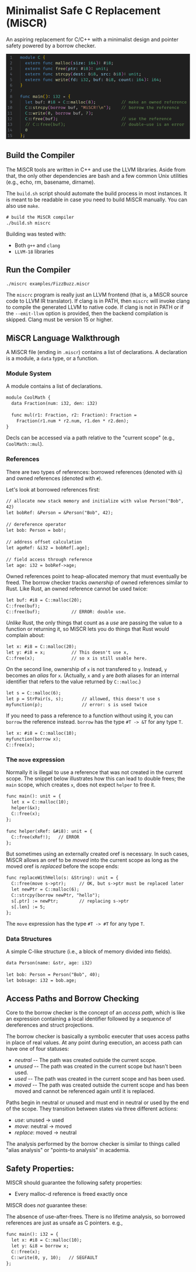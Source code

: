 # Minimalist Safe C Replacement (MiSCR)

An aspiring replacement for C/C++ with a minimalist design and pointer safety
powered by a borrow checker.

![images/miscr_example.png](images/miscr_example.png)

## Build the Compiler

The MiSCR tools are written in C++ and use the LLVM libraries. Aside from that,
the only other dependencies are bash and a few common Unix utilities (e.g.,
echo, rm, basename, dirname).

The `build.sh` script should automate the build process in most instances. It
is meant to be readable in case you need to build MiSCR manually. You can also
use `make`.

```shell
# build the MiSCR compiler
./build.sh miscrc
```

Building was tested with:
* Both `g++` and `clang`
* `LLVM-18` libraries

## Run the Compiler

```shell
./miscrc examples/FizzBuzz.miscr
```

The `miscrc` program is really just an LLVM frontend (that is, a MiSCR source
code to LLVM IR translator). If clang is in PATH, then `miscrc` will invoke
clang to compile the generated LLVM to native code. If clang is not in PATH or
if the `--emit-llvm` option is provided, then the backend compilation is
skipped. Clang must be version 15 or higher.

## MiSCR Language Walkthrough

A MiSCR file (ending in `.miscr`) contains a list of declarations. A
declaration is a module, a `data` type, or a function.

### Module System

A module contains a list of declarations.

```
module CoolMath {
  data Fraction(num: i32, den: i32)

  func mul(r1: Fraction, r2: Fraction): Fraction =
    Fraction(r1.num * r2.num, r1.den * r2.den);
}
```

Decls can be accessed via a path relative to the "current scope" (e.g.,
`CoolMath::mul`).

### References

There are two types of references: borrowed references (denoted with `&`) and
owned references (denoted with `#`).

Let's look at borrowed references first:

    // allocate new stack memory and initialize with value Person("Bob", 42)
    let bobRef: &Person = &Person("Bob", 42);

    // dereference operator
    let bob: Person = bob!;

    // address offset calculation
    let ageRef: &i32 = bobRef[.age];

    // field access through reference
    let age: i32 = bobRef->age;

Owned references point to heap-allocated memory that must eventually be freed.
The borrow checker tracks _ownership_ of owned references similar to Rust.
Like Rust, an owned reference cannot be used twice:

    let buf: #i8 = C::malloc(20);
    C::free(buf);
    C::free(buf);            // ERROR: double use.

_Unlike_ Rust, the only things that count as a _use_ are passing the value to
a function or returning it, so MiSCR lets you do things that Rust would complain
about:

    let x: #i8 = C::malloc(20);
    let y: #i8 = x;          // This doesn't use x,
    C::free(x);              // so x is still usable here.

On the second line, ownership of `x` is not transfered to `y`. Instead, `y`
becomes an _alias_ for `x`. (Actually, `x` and `y` are _both_ aliases for an
internal identifier that refers to the value returned by `C::malloc`.)

    let s = C::malloc(6);
    let p = StrPair(s, s);       // allowed, this doesn't use s
    myfunction(p);               // error: s is used twice

If you need to pass a reference to a function without using it, you can `borrow`
the reference instead. `borrow` has the type `#T -> &T` for any type `T`.

    let x: #i8 = C::malloc(10);
    myfunction(borrow x);
    C::free(x);

### The `move` expression

Normally it is illegal to use a reference that was not created in the current
scope. The snippet below illustrates how this can lead to double frees; the
`main` scope, which creates `x`, does not expect `helper` to free it.

    func main(): unit = {
      let x = C::malloc(10);
      helper(&x);
      C::free(x);
    };

    func helper(xRef: &#i8): unit = {
      C::free(xRef!);   // ERROR
    };

But sometimes using an externally created oref is necessary. In such cases,
MiSCR allows an oref to be _moved_ into the current scope as long as the moved
oref is _replaced_ before the scope ends:

    func replaceWithHello(s: &String): unit = {
      C::free(move s->ptr);     // OK, but s->ptr must be replaced later
      let newPtr = C::malloc(6);
      C::strcpy(borrow newPtr, "hello");
      s[.ptr] := newPtr;        // replacing s->ptr
      s[.len] := 5;
    };

The `move` expression has the type `#T -> #T` for any type `T`.

### Data Structures

A simple C-like structure (i.e., a block of memory divided into fields).

    data Person(name: &str, age: i32)

    let bob: Person = Person("Bob", 40);
    let bobsage: i32 = bob.age;

## Access Paths and Borrow Checking

Core to the borrow checker is the concept of an _access path_, which is like an
expression containing a local identifier followed by a sequence of dereferences
and struct projections.

The borrow checker is basically a symbolic executer that uses access paths in
place of real values. At any point during execution, an access path can have
one of four statuses:
  - *neutral* -- The path was created outside the current scope.
  - *unused* -- The path was created in the current scope but hasn't been used.
  - *used* -- The path was created in the current scope and has been used.
  - *moved* -- The path was created outside the current scope and has been
               moved and cannot be referenced again until it is replaced.

Paths begin in neutral or unused and must end in neutral or used by the end of
the scope. They transition between states via three different actions:
  - *use*: unused -> used
  - *move*: neutral -> moved
  - *replace*: moved -> neutral

The analysis performed by the borrow checker is similar to things called
"alias analysis" or "points-to analysis" in academia.

## Safety Properties:

MISCR should guarantee the following safety properties:

* Every malloc-d reference is freed exactly once

MISCR does _not_ guarantee these:

The absence of use-after-frees. There is no lifetime analysis, so borrowed
references are just as unsafe as C pointers. e.g.,

    func main(): i32 = {
      let x: #i8 = C::malloc(10);
      let y: &i8 = borrow x;
      C::free(x);
      C::write(0, y, 10);   // SEGFAULT
    };